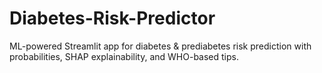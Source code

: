 # Diabetes-Risk-Predictor
ML-powered Streamlit app for diabetes &amp; prediabetes risk prediction with probabilities, SHAP explainability, and WHO-based tips.

